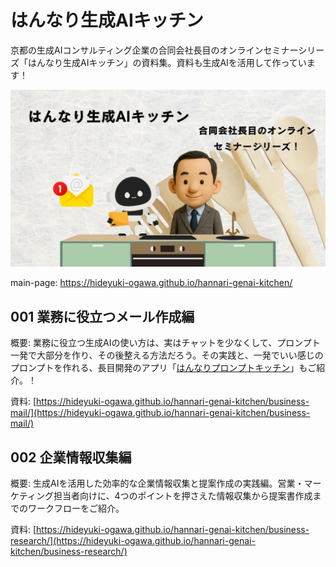 # はんなり生成AIキッチン

京都の生成AIコンサルティング企業の合同会社長目のオンラインセミナーシリーズ「はんなり生成AIキッチン」の資料集。資料も生成AIを活用して作っています！

![](./img/hannari-genai-kitchen-hero.jpg)

main-page: https://hideyuki-ogawa.github.io/hannari-genai-kitchen/

## 001 業務に役立つメール作成編

概要: 業務に役立つ生成AIの使い方は、実はチャットを少なくして、プロンプト一発で大部分を作り、その後整える方法だろう。その実践と、一発でいい感じのプロンプトを作れる、長目開発のアプリ「[はんなりプロンプトキッチン](https://github.com/hideyuki-ogawa/prompt-maker)」もご紹介。！

資料: [https://hideyuki-ogawa.github.io/hannari-genai-kitchen/business-mail/](https://hideyuki-ogawa.github.io/hannari-genai-kitchen/business-mail/)

## 002 企業情報収集編

概要: 生成AIを活用した効率的な企業情報収集と提案作成の実践編。営業・マーケティング担当者向けに、4つのポイントを押さえた情報収集から提案書作成までのワークフローをご紹介。

資料: [https://hideyuki-ogawa.github.io/hannari-genai-kitchen/business-research/](https://hideyuki-ogawa.github.io/hannari-genai-kitchen/business-research/)